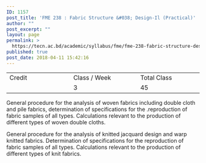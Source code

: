 ```yaml
---
ID: 1157
post_title: 'FME 238 : Fabric Structure &#038; Design-Il (Practical)'
author: ""
post_excerpt: ""
layout: page
permalink: >
  https://tecn.ac.bd/academic/syllabus/fme/fme-238-fabric-structure-design-il-practical
published: true
post_date: 2018-04-11 15:42:16
---
```

<table width="623">
<tbody>
<tr>
<td width="204">Credit</td>
<td width="218">Class / Week</td>
<td width="200">Total Class</td>
</tr>
<tr>
<td width="204"></td>
<td width="218">3</td>
<td width="200">45</td>
</tr>
</tbody>
</table>
General procedure for the analysis of woven fabrics including double cloth and pile fabrics, determination of specifications for the .reproduction of fabric samples of all types. Calculations relevant to the production of different types of woven double cloths.

General procedure for the analysis of knitted jacquard design and warp knitted fabrics. Determination of specifications for the reproduction of fabric samples of all types. Calculations relevant to the production of different types of knit fabrics.